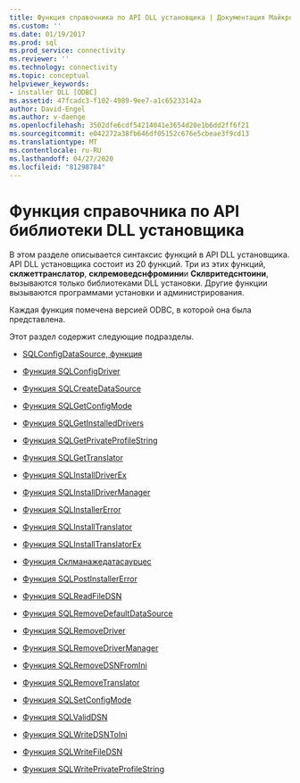 ```yaml
---
title: Функция справочника по API DLL установщика | Документация Майкрософт
ms.custom: ''
ms.date: 01/19/2017
ms.prod: sql
ms.prod_service: connectivity
ms.reviewer: ''
ms.technology: connectivity
ms.topic: conceptual
helpviewer_keywords:
- installer DLL [ODBC]
ms.assetid: 47fcadc3-f102-4989-9ee7-a1c65233142a
author: David-Engel
ms.author: v-daenge
ms.openlocfilehash: 3502dfe6cdf54214041e3654d20e1b6dd2ff6f21
ms.sourcegitcommit: e042272a38fb646df05152c676e5cbeae3f9cd13
ms.translationtype: MT
ms.contentlocale: ru-RU
ms.lasthandoff: 04/27/2020
ms.locfileid: "81298784"
---
```

# <a name="installer-dll-api-reference-function"></a>Функция справочника по API библиотеки DLL установщика
В этом разделе описывается синтаксис функций в API DLL установщика. API DLL установщика состоит из 20 функций. Три из этих функций, **склжеттранслатор**, **склремоведснфромини**и **Склвритедснтоини**, вызываются только библиотеками DLL установки. Другие функции вызываются программами установки и администрирования.  
  
 Каждая функция помечена версией ODBC, в которой она была представлена.  
  
 Этот раздел содержит следующие подразделы.  
  
-   [SQLConfigDataSource, функция](../../../odbc/reference/syntax/sqlconfigdatasource-function.md)  
  
-   [Функция SQLConfigDriver](../../../odbc/reference/syntax/sqlconfigdriver-function.md)  
  
-   [Функция SQLCreateDataSource](../../../odbc/reference/syntax/sqlcreatedatasource-function.md)  
  
-   [Функция SQLGetConfigMode](../../../odbc/reference/syntax/sqlgetconfigmode-function.md)  
  
-   [Функция SQLGetInstalledDrivers](../../../odbc/reference/syntax/sqlgetinstalleddrivers-function.md)  
  
-   [Функция SQLGetPrivateProfileString](../../../odbc/reference/syntax/sqlgetprivateprofilestring-function.md)  
  
-   [Функция SQLGetTranslator](../../../odbc/reference/syntax/sqlgettranslator-function.md)  
  
-   [Функция SQLInstallDriverEx](../../../odbc/reference/syntax/sqlinstalldriverex-function.md)  
  
-   [Функция SQLInstallDriverManager](../../../odbc/reference/syntax/sqlinstalldrivermanager-function.md)  
  
-   [Функция SQLInstallerError](../../../odbc/reference/syntax/sqlinstallererror-function.md)  
  
-   [Функция SQLInstallTranslator](../../../odbc/reference/syntax/sqlinstalltranslator-function.md)  
  
-   [Функция SQLInstallTranslatorEx](../../../odbc/reference/syntax/sqlinstalltranslatorex-function.md)  
  
-   [Функция Склманажедатасаурцес](../../../odbc/reference/syntax/sqlmanagedatasources.md)  
  
-   [Функция SQLPostInstallerError](../../../odbc/reference/syntax/sqlpostinstallererror-function.md)  
  
-   [Функция SQLReadFileDSN](../../../odbc/reference/syntax/sqlreadfiledsn-function.md)  
  
-   [Функция SQLRemoveDefaultDataSource](../../../odbc/reference/syntax/sqlremovedefaultdatasource-function.md)  
  
-   [Функция SQLRemoveDriver](../../../odbc/reference/syntax/sqlremovedriver-function.md)  
  
-   [Функция SQLRemoveDriverManager](../../../odbc/reference/syntax/sqlremovedrivermanager-function.md)  
  
-   [Функция SQLRemoveDSNFromIni](../../../odbc/reference/syntax/sqlremovedsnfromini-function.md)  
  
-   [Функция SQLRemoveTranslator](../../../odbc/reference/syntax/sqlremovetranslator-function.md)  
  
-   [Функция SQLSetConfigMode](../../../odbc/reference/syntax/sqlsetconfigmode-function.md)  
  
-   [Функция SQLValidDSN](../../../odbc/reference/syntax/sqlvaliddsn-function.md)  
  
-   [Функция SQLWriteDSNToIni](../../../odbc/reference/syntax/sqlwritedsntoini-function.md)  
  
-   [Функция SQLWriteFileDSN](../../../odbc/reference/syntax/sqlwritefiledsn-function.md)  
  
-   [Функция SQLWritePrivateProfileString](../../../odbc/reference/syntax/sqlwriteprivateprofilestring-function.md)
